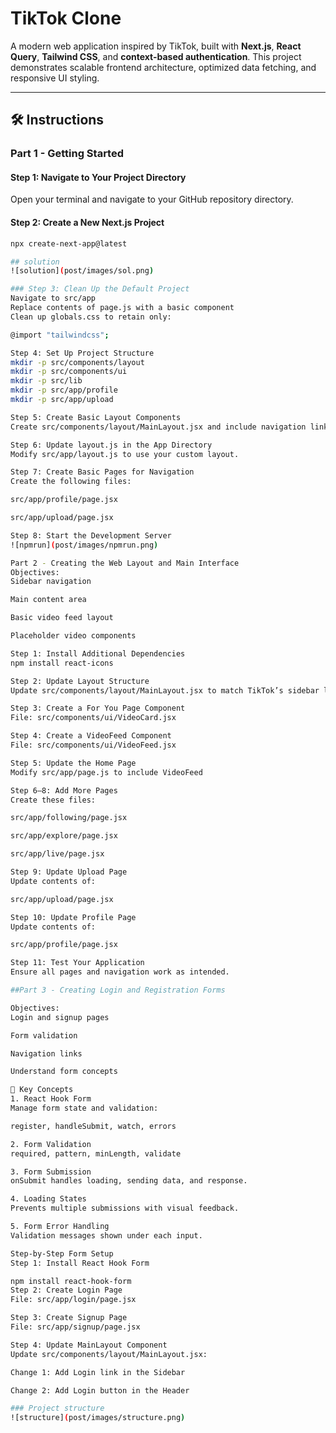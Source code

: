 # TikTok Clone

A modern web application inspired by TikTok, built with **Next.js**, **React Query**, **Tailwind CSS**, and **context-based authentication**. This project demonstrates scalable frontend architecture, optimized data fetching, and responsive UI styling.

---

## 🛠️ Instructions

### Part 1 - Getting Started

#### Step 1: Navigate to Your Project Directory
Open your terminal and navigate to your GitHub repository directory.

#### Step 2: Create a New Next.js Project
```bash
npx create-next-app@latest

## solution 
![solution](post/images/sol.png)

### Step 3: Clean Up the Default Project
Navigate to src/app
Replace contents of page.js with a basic component
Clean up globals.css to retain only:

@import "tailwindcss";

Step 4: Set Up Project Structure
mkdir -p src/components/layout
mkdir -p src/components/ui
mkdir -p src/lib
mkdir -p src/app/profile
mkdir -p src/app/upload

Step 5: Create Basic Layout Components
Create src/components/layout/MainLayout.jsx and include navigation links.

Step 6: Update layout.js in the App Directory
Modify src/app/layout.js to use your custom layout.

Step 7: Create Basic Pages for Navigation
Create the following files:

src/app/profile/page.jsx

src/app/upload/page.jsx

Step 8: Start the Development Server
![npmrun](post/images/npmrun.png)

Part 2 - Creating the Web Layout and Main Interface
Objectives:
Sidebar navigation

Main content area

Basic video feed layout

Placeholder video components

Step 1: Install Additional Dependencies
npm install react-icons

Step 2: Update Layout Structure
Update src/components/layout/MainLayout.jsx to match TikTok’s sidebar layout.

Step 3: Create a For You Page Component
File: src/components/ui/VideoCard.jsx

Step 4: Create a VideoFeed Component
File: src/components/ui/VideoFeed.jsx

Step 5: Update the Home Page
Modify src/app/page.js to include VideoFeed

Step 6–8: Add More Pages
Create these files:

src/app/following/page.jsx

src/app/explore/page.jsx

src/app/live/page.jsx

Step 9: Update Upload Page
Update contents of:

src/app/upload/page.jsx

Step 10: Update Profile Page
Update contents of:

src/app/profile/page.jsx

Step 11: Test Your Application
Ensure all pages and navigation work as intended.

##Part 3 - Creating Login and Registration Forms

Objectives:
Login and signup pages

Form validation

Navigation links

Understand form concepts

🧠 Key Concepts
1. React Hook Form
Manage form state and validation:

register, handleSubmit, watch, errors

2. Form Validation
required, pattern, minLength, validate

3. Form Submission
onSubmit handles loading, sending data, and response.

4. Loading States
Prevents multiple submissions with visual feedback.

5. Form Error Handling
Validation messages shown under each input.

Step-by-Step Form Setup
Step 1: Install React Hook Form

npm install react-hook-form
Step 2: Create Login Page
File: src/app/login/page.jsx

Step 3: Create Signup Page
File: src/app/signup/page.jsx

Step 4: Update MainLayout Component
Update src/components/layout/MainLayout.jsx:

Change 1: Add Login link in the Sidebar

Change 2: Add Login button in the Header

### Project structure
![structure](post/images/structure.png)
